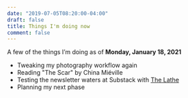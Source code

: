 ```yaml
---
date: "2019-07-05T08:20:00-04:00"
draft: false
title: Things I'm doing now
comment: false
---
```


A few of the things I’m doing as of  **Monday, January 18, 2021**

- Tweaking my photography workflow again
- Reading "The Scar" by China Miéville
- Testing the newsletter waters at Substack with [The Lathe](https://thelathe.substack.com)
- Planning my next phase

